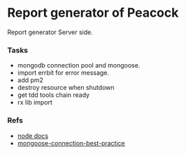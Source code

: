# Report generator of Peacock

Report generator Server side.


### Tasks
* mongodb connection pool and mongoose.
* import errbit for error message.
* add pm2
* destroy resource when shutdown
* get tdd tools chain ready
* rx lib import



### Refs
* [node docs](http://nodejs.cn/api/process.html)
* [mongoose-connection-best-practice](http://theholmesoffice.com/mongoose-connection-best-practice/)